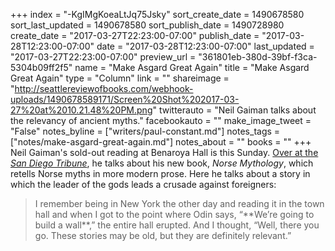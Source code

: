 +++
index = "-KgIMgKoeaLtJq75Jsky"
sort_create_date = 1490678580
sort_last_updated = 1490678580
sort_publish_date = 1490728980
create_date = "2017-03-27T22:23:00-07:00"
publish_date = "2017-03-28T12:23:00-07:00"
date = "2017-03-28T12:23:00-07:00"
last_updated = "2017-03-27T22:23:00-07:00"
preview_url = "361801eb-380d-39bf-f3ca-5304b09ff2f5"
name = "Make Asgard Great Again"
title = "Make Asgard Great Again"
type = "Column"
link = ""
shareimage = "http://seattlereviewofbooks.com/webhook-uploads/1490678589171/Screen%20Shot%202017-03-27%20at%2010.21.48%20PM.png"
twitterauto = "Neil Gaiman talks about the relevancy of ancient myths."
facebookauto = ""
make_image_tweet = "False"
notes_byline = ["writers/paul-constant.md"]
notes_tags = ["notes/make-asgard-great-again.md"]
notes_about = ""
books = ""
+++
Neil Gaiman's sold-out reading at Benaroya Hall is this Sunday. [Over at the *San Diego Tribune*](http://www.sandiegouniontribune.com/entertainment/books/sd-et-author-gaiman-20170313-story.html), he talks about his new book, *Norse Mythology*, which retells Norse myths in more modern prose. Here he talks about a story in which the leader of the gods leads a crusade against foreigners:

<blockquote>I remember being in New York the other day and reading it in the town hall and when I got to the point where Odin says, “**We’re going to build a wall**,” the entire hall erupted. And I thought, “Well, there you go. These stories may be old, but they are definitely relevant.”</blockquote>